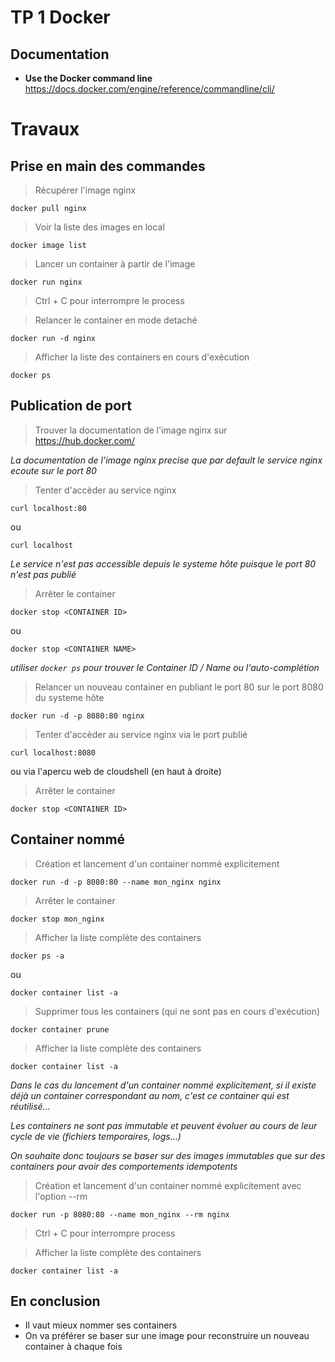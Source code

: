 # TP 1 Docker

## Documentation 

- **Use the Docker command line** https://docs.docker.com/engine/reference/commandline/cli/


# Travaux

## Prise en main des commandes
> Récupérer l'image nginx
```
docker pull nginx
```

> Voir la liste des images en local
```
docker image list
```

> Lancer un container à partir de l'image
```
docker run nginx
```

> Ctrl + C pour interrompre le process

> Relancer le container en mode detaché
```
docker run -d nginx
```

> Afficher la liste des containers en cours d'exécution
```
docker ps
```

## Publication de port
> Trouver la documentation de l'image nginx sur https://hub.docker.com/

*La documentation de l'image nginx precise que par default le service nginx ecoute sur le port 80*

> Tenter d'accèder au service nginx
```
curl localhost:80
```
ou
```
curl localhost
```

*Le service n'est pas accessible depuis le systeme hôte puisque le port 80 n'est pas publié*

> Arrêter le container
```
docker stop <CONTAINER ID>
```
ou 
```
docker stop <CONTAINER NAME>
```
*utiliser `docker ps` pour trouver le Container ID / Name ou l'auto-complétion*

> Relancer un nouveau container en publiant le port 80 sur le port 8080 du systeme hôte
```
docker run -d -p 8080:80 nginx
```

> Tenter d'accèder au service nginx via le port publié
```
curl localhost:8080
```
ou via l'apercu web de cloudshell (en haut à droite)

> Arrêter le container
```
docker stop <CONTAINER ID>
```

## Container nommé
> Création et lancement d'un container nommé explicitement
```
docker run -d -p 8080:80 --name mon_nginx nginx
```

> Arrêter le container
```
docker stop mon_nginx
```

> Afficher la liste complète des containers
```
docker ps -a
```
ou
```
docker container list -a
```

> Supprimer tous les containers (qui ne sont pas en cours d'exécution)
```
docker container prune
```

> Afficher la liste complète des containers
```
docker container list -a
```

*Dans le cas du lancement d'un container nommé explicitement, si il existe déjà un container correspondant au nom, c'est ce container qui est réutilisé...*

*Les containers ne sont pas immutable et peuvent évoluer au cours de leur cycle de vie (fichiers temporaires, logs...)*

*On souhaite donc toujours se baser sur des images immutables que sur des containers pour avoir des comportements idempotents*

> Création et lancement d'un container nommé explicitement avec l'option --rm
```
docker run -p 8080:80 --name mon_nginx --rm nginx
```
> Ctrl + C pour interrompre process

> Afficher la liste complète des containers
```
docker container list -a
```

## En conclusion
* Il vaut mieux nommer ses containers
* On va préférer se baser sur une image pour reconstruire un nouveau container à chaque fois

